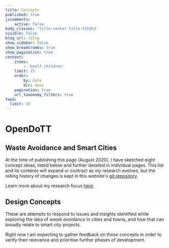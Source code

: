 ```yaml
---
title: Concepts
published: true
jscomments:
    active: false
body_classes: 'title-center title-h1h2h3'
visible: false
blog_url: /blog
show_sidebar: false
show_breadcrumbs: true
show_pagination: true
content:
    items:
        - '@self.children'
    limit: 15
    order:
        by: date
        dir: desc
    pagination: true
    url_taxonomy_filters: true
feed:
  limit: 10
---
```


# OpenDoTT
## Waste Avoidance and Smart Cities

At the time of publishing this page (August 2020), I have sketched eight concept ideas, listed below and further detailed in individual pages. This list and its contents will expand or contract as my research evolves, but the rolling history of changes is kept in this website's [git repository](https://github.com/efeefe/is/tree/master/pages/concepts).

Learn more about my research focus [here](../opendott/focus).

## Design Concepts

These are attempts to respond to issues and insights identified while exploring the idea of *waste avoidance* in cities and towns, and how that can broadly relate to smart city projects.

Right now I am expecting to gather feedback on those concepts in order to verify their relevance and prioritise further phases of development.
